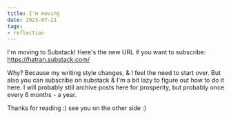 ```yaml
---
title: I'm moving
date: 2023-07-21
tags:
- reflection
---
```


I'm moving to Substack! Here's the new URL if you want to subscribe: https://hatran.substack.com/

Why? Because my writing style changes, & I feel the need to start over. But also you can subscribe on substack & I'm a bit lazy to figure out how to do it here. I will probably still archive posts here for prosperity, but probably once every 6 months - a year. 

Thanks for reading :) see you on the other side :)

